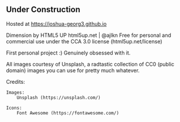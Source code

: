
## Under Construction

Hosted at 
https://joshua-georg3.github.io

Dimension by HTML5 UP
html5up.net | @ajlkn
Free for personal and commercial use under the CCA 3.0 license (html5up.net/license)


First personal project :) Genuinely obsessed with it.

All images courtesy of Unsplash, a radtastic collection of CC0 (public domain) images
you can use for pretty much whatever.




Credits:

	Images:
		Unsplash (https://unsplash.com/)

	Icons:
		Font Awesome (https://fontawesome.com/)